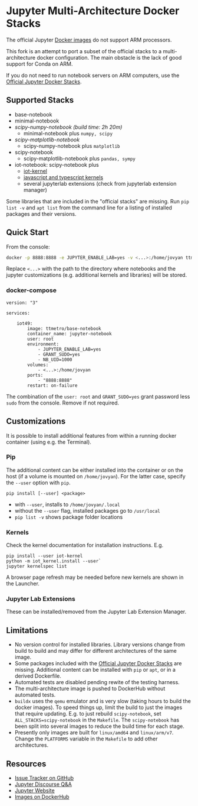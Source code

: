 <!---
[![Discourse badge](https://img.shields.io/discourse/https/discourse.jupyter.org/users.svg?color=%23f37626)](https://discourse.jupyter.org/c/questions "Jupyter Discourse Q&A")
[![Read the Docs badge](https://img.shields.io/readthedocs/jupyter-docker-stacks.svg)](https://jupyter-docker-stacks.readthedocs.io/en/latest/ "Documentation build status")
[![DockerHub badge](https://images.microbadger.com/badges/version/jupyter/base-notebook.svg)](https://microbadger.com/images/jupyter/base-notebook "Recent tag/version of jupyter/base-notebook")
[![Binder badget](https://mybinder.org/badge_logo.svg)](https://mybinder.org/v2/gh/jupyter/docker-stacks/master?filepath=README.ipynb "Launch a jupyter/base-notebook container on mybinder.org")
--->

# Jupyter Multi-Architecture Docker Stacks

The official Jupyter [Docker images](https://hub.docker.com/u/jupyter)
do not support ARM processors.

This fork is an attempt to port a subset of the official stacks to a multi-architecture docker configuration. The main obstacle is the lack of good support for Conda on ARM.

If you do not need to run notebook servers on ARM computers, use the [Official Jupyter Docker Stacks](https://jupyter-docker-stacks.readthedocs.io/en/latest/).

## Supported Stacks

- base-notebook
- minimal-notebook
- *scipy-numpy-notebook (build time: 2h 20m)*
    - minimal-notebook plus `numpy, scipy`
- *scipy-matplotlib-notebook*
    - scipy-numpy-notebook plus `matplotlib`
- scipy-notebook
    - scipy-matplotlib-notebook plus `pandas, sympy`
- iot-notebook: scipy-notebook plus
    - [iot-kernel](https://github.com/iot49/iot-kernel)
    - [javascript and typescript kernels](https://github.com/yunabe/tslab)
    - several jupyterlab extensions (check from jupyterlab extension manager)

Some libraries that are included in the "official stacks" are missing. Run `pip list -v` and `apt list` from the command line for a listing of installed packages and their versions.

## Quick Start

From the console:

```bash
docker -p 8888:8888 -e JUPYTER_ENABLE_LAB=yes -v <...>:/home/jovyan ttmetro/scipy-notebook
```

Replace `<...>` with the path to the directory where notebooks and the jupyter customizations (e.g. additional kernels and libraries) will be stored.

### docker-compose

```
version: "3"

services:

    iot49:
        image: ttmetro/base-notebook
        container_name: jupyter-notebook
        user: root
        environment:
            - JUPYTER_ENABLE_LAB=yes
            - GRANT_SUDO=yes
            - NB_UID=1000
        volumes:
            - <...>:/home/jovyan
        ports:
            - "8888:8888"
        restart: on-failure
```

The combination of the `user: root` and `GRANT_SUDO=yes` grant password less `sudo` from the console. Remove if not required.

## Customizations

It is possible to install additional features from within a running docker container (using e.g. the Terminal).

### Pip

The additional content can be either installed into the container or on the host (if a volume is mounted on `/home/jovyan`). For the latter case, specify the `--user` option with `pip`.

```
pip install [--user] <package>
```

- with `--user`, installs to `/home/jovyan/.local`
- without the `--user` flag, installed packages go to `/usr/local`
- `pip list -v` shows package folder locations

### Kernels

Check the kernel documentation for installation instructions. E.g.

```
pip install --user iot-kernel
python -m iot_kernel.install --user`
jupyter kernelspec list
```

A browser page refresh may be needed before new kernels are shown in the Launcher.

### Jupyter Lab Extensions

These can be installed/removed from the Jupyter Lab Extension Manager.

## Limitations

- No version control for installed libraries. Library versions change from build to build and may differ for different architectures of the same image.
- Some packages included with the [Official Jupyter Docker Stacks](https://jupyter-docker-stacks.readthedocs.io/en/latest/) are missing. Additional content can be installed with `pip` or `apt`, or in a derived Dockerfile.
- Automated tests are disabled pending rewite of the testing harness.
- The multi-architecture image is pushed to DockerHub without automated tests.
- `buildx` uses the `qemu` emulator and is very slow (taking hours to build the docker images). To speed things up, limit the build to just the images that require updating. E.g. to just rebuild `scipy-notebook`, set `ALL_STACKS=scipy-notebook` in the `Makefile`. The `scipy-notebook` has been split into several images to reduce the build time for each stage.
- Presently only images are built for `linux/amd64` and `linux/arm/v7`. Change the `PLATFORMS` variable in the `Makefile` to add other architectures.

## Resources

- [Issue Tracker on GitHub](https://github.com/iot49/docker-stacks)
- [Jupyter Discourse Q&A](https://discourse.jupyter.org/c/questions)
- [Jupyter Website](https://jupyter.org)
- [Images on DockerHub](https://hub.docker.com/u/ttmetro)
